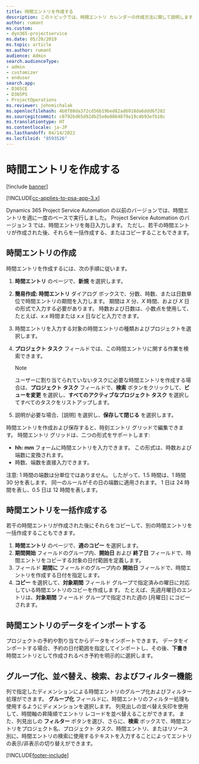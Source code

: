 ```yaml
---
title: 時間エントリを作成する
description: このトピックでは、時間エントリ カレンダーの作成方法に関して説明します。
author: rumant
ms.custom:
- dyn365-projectservice
ms.date: 05/20/2019
ms.topic: article
ms.author: rumant
audience: Admin
search.audienceType:
- admin
- customizer
- enduser
search.app:
- D365CE
- D365PS
- ProjectOperations
ms.reviewer: johnmichalak
ms.openlocfilehash: 4b8f88da372cd56b19bed82ad6918da6ddd6f202
ms.sourcegitcommit: c0792bd65d92db25e0e8864879a19c4b93efb10c
ms.translationtype: HT
ms.contentlocale: ja-JP
ms.lasthandoff: 04/14/2022
ms.locfileid: "8593526"
---
```

# <a name="create-time-entries"></a>時間エントリを作成する

[!include [banner](../includes/psa-now-project-operations.md)]

[!INCLUDE[cc-applies-to-psa-app-3.x](../includes/cc-applies-to-psa-app-3x.md)]

Dynamics 365 Project Service Automation の以前のバージョンでは、時間エントリを週に一度のベースで実行しました。 Project Service Automation のバージョン 3 では、時間エントリを毎日入力します。 ただし、若干の時間エントリが作成された後、それらを一括作成する、またはコピーすることもできます。

## <a name="create-a-time-entry"></a>時間エントリの作成

時間エントリを作成するには、次の手順に従います。

1. **時間エントリ** のページで、**新規** を選択します。
2. **簡易作成: 時間エントリ** ダイアログ ボックスで、分数、時数、または日数単位で時間エントリの期間を入力します。 期間は *X* 分、*X* 時間、および *X* 日の形式で入力する必要があります。 時数および日数は、小数点を使用して、たとえば、*x.x* 時間または *x.x* 日などと入力できます。
3. 時間エントリを入力する対象の時間エントリの種類およびプロジェクトを選択します。
4. **プロジェクト タスク** フィールドでは、この時間エントリに関する作業を検索できます。

    > [!NOTE]
    > ユーザーに割り当てられていないタスクに必要な時間エントリを作成する場合は、**プロジェクト タスク** フィールドで、**検索** ボタンをクリックして、**ビューを変更** を選択し、**すべてのアクティブなプロジェクト タスク** を選択してすべてのタスクをリストアップします。

5. 説明が必要な場合、[説明] を選択し、**保存して閉じる** を選択します。

時間エントリを作成および保存すると、時刻エントリ グリッドで編集できます。 時間エントリ グリッドは、二つの形式をサポートします:

- **hh: mm** フォームに時間エントリを入力できます。 この形式は、時数および端数に変換されます。
- 時数、端数を直接入力できます。

注意: 1 時間の端数は分単位ではありません。 したがって、1.5 時間は、1 時間 30 分を表します。 同一のルールがその日の端数に適用されます。 1 日は 24 時間を表し、0.5 日は 12 時間を表します。

## <a name="bulk-create-time-entries"></a>時間エントリを一括作成する

若干の時間エントリが作成された後にそれらをコピーして、別の時間エントリを一括作成することもできます。

1. **時間エントリ** のページで、**週のコピー** を選択します。
2. **期間開始** フィールドのグループ内、**開始日** および **終了日** フィールドで、時間エントリをコピーする対象の日付範囲を定義します。
3. フィールド **期間に** フィールドのグループ内の **開始日** フィールドで、時間エントリを作成する日付を指定します。
4. **コピー** を選択して、**対象期間** フィールド グループで指定済みの曜日に対応している時間エントリのコピーを作成します。 たとえば、先週月曜日のエントリは、**対象期間** フィールド グループで指定された週の [月曜日] にコピーされます。

## <a name="import-data-for-time-entries"></a>時間エントリのデータをインポートする

プロジェクトの予約や割り当てからデータをインポートできます。 データをインポートする場合、予約の日付範囲を指定してインポートし、その後、**下書き** 時間エントリとして作成されるべき予約を明示的に選択します。

## <a name="group-by-sort-search-and-filter-capabilities"></a>グループ化、並べ替え、検索、およびフィルター機能

列で指定したディメンションによる時間エントリのグループ化およびフィルター処理ができます。 **グループ化** フィールドに、時間エントリのフィルター処理も使用するようにディメンションを選択します。 列見出しの並べ替え矢印を使用して、時間軸の昇降順でエントリ レコードを並べ替えることができます。 また、列見出しの **フィルター** ボタンを選び、さらに、**検索** ボックスで、時間エントリをプロジェクト名、プロジェクト タスク、時間エントリ、またはリソース別に、時間エントリの検索に使用するテキストを入力することによってエントリの表示/非表示の切り替えができます。


[!INCLUDE[footer-include](../includes/footer-banner.md)]
